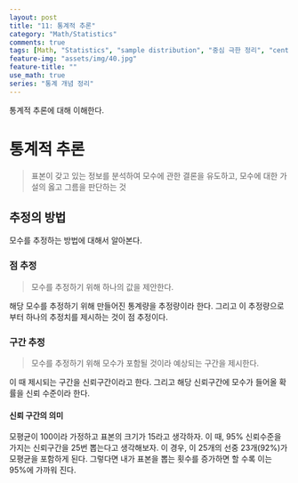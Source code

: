 ```yaml
---
layout: post
title: "11: 통계적 추론"
category: "Math/Statistics"
comments: true
tags: [Math, "Statistics", "sample distribution", "중심 극한 정리", "central limit theorem" ]
feature-img: "assets/img/40.jpg"
feature-title: ""
use_math: true
series: "통계 개념 정리"
---
```


통계적 추론에 대해 이해한다.   


# 통계적 추론
> 표본이 갖고 있는 정보를 분석하여 모수에 관한 결론을 유도하고, 모수에 대한 가설의 옳고 그름을 판단하는 것


## 추정의 방법
모수를 추정하는 방법에 대해서 알아본다.

### 점 추정
> 모수를 추정하기 위해 하나의 값을 제안한다.

해당 모수를 추정하기 위해 만들어진 통계량을 추정량이라 한다. 그리고 이 추정량으로 부터 하나의 추정치를 제시하는 것이 점 추정이다.

### 구간 추정
> 모수를 추정하기 위해 모수가 포함될 것이라 예상되는 구간을 제시한다.

이 때 제시되는 구간을 신뢰구간이라고 한다. 그리고 해당 신뢰구간에 모수가 들어올 확률을 신뢰 수준이라 한다.


#### 신뢰 구간의 의미
모평균이 100이라 가정하고 표본의 크기가 15라고 생각하자. 이 때, 95% 신뢰수준을 가지는 신뢰구간을 25번 뽑는다고 생각해보자. 이 경우, 이 25개의 선중 23개(92%)가 모평균을 포함하게 된다. 그렇다면 내가 표본을 뽑는 횟수를 증가하면 할 수록 이는 95%에 가까워 진다.




